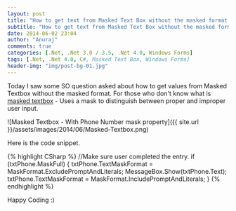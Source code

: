 ```yaml
---
layout: post
title: "How to get text from Masked Text Box without the masked format "
subtitle: "How to get text from Masked Text Box without the masked format "
date: 2014-06-02 23:04
author: "Anuraj"
comments: true
categories: [.Net, .Net 3.0 / 3.5, .Net 4.0, Windows Forms]
tags: [.Net, .Net 4.0, C#, Masked Text Box, Windows Forms]
header-img: "img/post-bg-01.jpg"
---
```

Today I saw some SO question asked about how to get values from Masked Textbox without the masked format. For those who don't know what is [masked textbox](http://msdn.microsoft.com/en-us/library/system.windows.forms.maskedtextbox.aspx) - Uses a mask to distinguish between proper and improper user input.

![Masked Textbox - With Phone Number mask property]({{ site.url }}/assets/images/2014/06/Masked-Textbox.png)

Here is the code snippet. 

{% highlight CSharp %}
//Make sure user completed the entry.
if (txtPhone.MaskFull)
{
    txtPhone.TextMaskFormat = MaskFormat.ExcludePromptAndLiterals;
    MessageBox.Show(txtPhone.Text);
    txtPhone.TextMaskFormat = MaskFormat.IncludePromptAndLiterals;
}
{% endhighlight %}


Happy Coding :)
